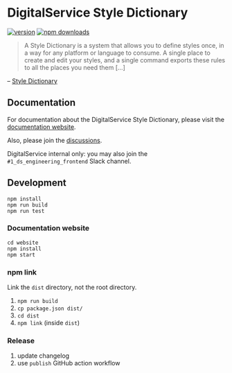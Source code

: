 # DigitalService Style Dictionary

[![version](https://img.shields.io/npm/v/@digitalservice4germany/style-dictionary)](https://www.npmjs.com/package/@digitalservice4germany/style-dictionary)
[![npm downloads](https://img.shields.io/npm/dw/@digitalservice4germany/style-dictionary)](https://www.npmjs.com/package/@digitalservice4germany/style-dictionary)

> A Style Dictionary is a system that allows you to define styles once, in a way for any platform or language to consume. A single place to create and edit your styles, and a single command exports these rules to all the places you need them […]

– [Style Dictionary](https://amzn.github.io/style-dictionary/)

## Documentation

For documentation about the DigitalService Style Dictionary, please visit the [documentation website](https://digitalservicebund.github.io/style-dictionary/).

Also, please join the [discussions](https://github.com/digitalservicebund/style-dictionary/discussions).

DigitalService internal only: you may also join the `#1_ds_engineering_frontend` Slack channel.

## Development

```
npm install
npm run build
npm run test
```

### Documentation website

```
cd website
npm install
npm start
```

### npm link

Link the `dist` directory, not the root directory.

1. `npm run build`
2. `cp package.json dist/`
3. `cd dist`
4. `npm link` (inside `dist`)

### Release

1. update changelog
2. use `publish` GitHub action workflow

